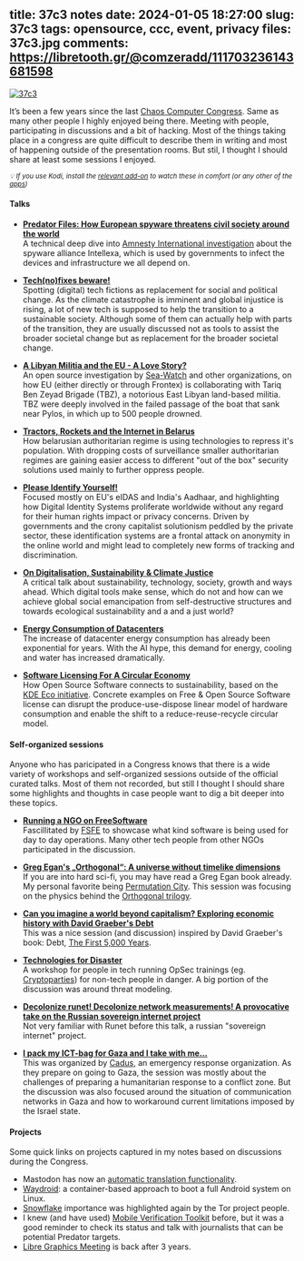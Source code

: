 title: 37c3 notes
date: 2024-01-05 18:27:00
slug: 37c3
tags: opensource, ccc, event, privacy
files: 37c3.jpg
comments: https://libretooth.gr/@comzeradd/111703236143681598
---

[![37c3](37c3.jpg)](https://flickr.com/photos/comzeradd/albums/72177720313786240/)

It’s been a few years since the last [Chaos Computer Congress](https://events.ccc.de/congress/2023/infos/). Same as many other people I highly enjoyed being there. Meeting with people, participating in discussions and a bit of hacking. Most of the things taking place in a congress are quite difficult to describe them in writing and most of happening outside of the presentation rooms. But stil, I thought I should share at least some sessions I enjoyed.

<small>_💡 If you use Kodi, install the [relevant add-on](http://kodi.wiki/view/Add-on:CCC-TV_(media.ccc.de)) to watch these in comfort (or any other of the [apps](https://media.ccc.de/about.html#apps))_</small>

#### Talks

* **[Predator Files: How European spyware threatens civil society around the world](https://media.ccc.de/v/37c3-12168-predator_files_how_european_spyware_threatens_civil_society_around_the_world)**<br>
A technical deep dive into [Amnesty International investigation](https://securitylab.amnesty.org/latest/2023/10/technical-deep-dive-into-intellexa-alliance-surveillance-products/) about the spyware alliance Intellexa, which is used by governments to infect the devices and infrastructure we all depend on.

* **[Tech(no)fixes beware!](https://media.ccc.de/v/37c3-11996-tech_no_fixes_beware)**<br>
Spotting (digital) tech fictions as replacement for social and political change. As the climate catastrophe is imminent and global injustice is rising, a lot of new tech is supposed to help the transition to a sustainable society. Although some of them can actually help with parts of the transition, they are usually discussed not as tools to assist the broader societal change but as replacement for the broader societal change.

* **[A Libyan Militia and the EU - A Love Story?](https://media.ccc.de/v/37c3-11995-a_libyan_militia_and_the_eu_-_a_love_story)**<br>
An open source investigation by [Sea-Watch](https://sea-watch.org/en/) and other organizations, on how EU (either directly or through Frontex) is collaborating with Tariq Ben Zeyad Brigade (TBZ), a notorious East Libyan land-based militia. TBZ were deeply involved in the failed passage of the boat that sank near Pylos, in which up to 500 people drowned.

* **[Tractors, Rockets and the Internet in Belarus](https://media.ccc.de/v/37c3-11836-tractors_rockets_and_the_internet_in_belarus)**<br>
How belarusian authoritarian regime is using technologies to repress it's population. With dropping costs of surveillance smaller authoritarian regimes are gaining easier access to different "out of the box" security solutions used mainly to further oppress people.

* **[Please Identify Yourself!](https://media.ccc.de/v/37c3-12004-please_identify_yourself)**<br>
Focused mostly on EU's eIDAS and India's Aadhaar, and highlighting how Digital Identity Systems proliferate worldwide without any regard for their human rights impact or privacy concerns. Driven by governments and the crony capitalist solutionism peddled by the private sector, these identification systems are a frontal attack on anonymity in the online world and might lead to completely new forms of tracking and discrimination.

* **[On Digitalisation, Sustainability & Climate Justice](https://media.ccc.de/v/37c3-12324-on_digitalisation_sustainability_climate_justice)**<br>
A critical talk about sustainability, technology, society, growth and ways ahead. Which digital tools make sense, which do not and how can we achieve global social emancipation from self-destructive structures and towards ecological sustainability and a and a just world?

* **[Energy Consumption of Datacenters](https://media.ccc.de/v/37c3-11796-energy_consumption_of_datacenters)**<br>
The increase of datacenter energy consumption has already been exponential for years. With the AI hype, this demand for energy, cooling and water has increased dramatically.

* **[Software Licensing For A Circular Economy](https://media.ccc.de/v/37c3-12047-software_licensing_for_a_circular_economy)**<br>
How Open Source Software connects to sustainability, based on the [KDE Eco initiative](https://eco.kde.org/). Concrete examples on
Free & Open Source Software license can disrupt the produce-use-dispose linear model of hardware consumption and enable the shift to a reduce-reuse-recycle circular model.

#### Self-organized sessions

Anyone who has paricipated in a Congress knows that there is a wide variety of workshops and self-organized sessions outside of the
official curated talks. Most of them not recorded, but still I thought I should share some highlights and thoughts in case people want to dig a bit deeper into these topics.

* **[Running a NGO on FreeSoftware](https://events.ccc.de/congress/2023/hub/en/event/running-a-ngo-on-freesoftware/)**<br>
Fascillitated by [FSFE](https://fsfe.org/) to showcase what kind software is being used for day to day operations. Many other tech people from other NGOs participated in the discussion.

* **[Greg Egan's „Orthogonal“: A universe without timelike dimensions](https://events.ccc.de/congress/2023/hub/en/event/greg-egans-orthogonal-a-universe-without-timelike-/)** <br>
If you are into hard sci-fi, you may have read a Greg Egan book already. My personal favorite being [Permutation City](https://openlibrary.org/works/OL11442145W/Permutation_city). This session was focusing on the physics behind the [Orthogonal trilogy](https://www.goodreads.com/series/59462-orthogonal).

* **[Can you imagine a world beyond capitalism? Exploring economic history with David Graeber's Debt](https://events.ccc.de/congress/2023/hub/en/event/can-you-imagine-a-world-beyond-capitalism-explorin/)**<br>
This was a nice session (and discussion) inspired by David Graeber's book: Debt, [The First 5,000 Years](https://openlibrary.org/works/OL14909099W/Debt).

* **[Technologies for Disaster](https://events.ccc.de/congress/2023/hub/en/event/technologies-for-disaster_28uv/)**<br>
A workshop for people in tech running OpSec trainings (eg. [Cryptoparties](https://www.cryptoparty.in/)) for non-tech people in danger.
A big portion of the discussion was around threat modeling.

* **[Decolonize runet! Decolonize network measurements! A provocative take on the Russian sovereign internet project](https://events.ccc.de/congress/2023/hub/en/event/decolonize_runet_decolonize_network_measurements_a_provocative_take_on_the_russian_sovereign_internet_project/)**<br>
Not very familiar with Runet before this talk, a russian "sovereign internet" project.

* **[I pack my ICT-bag for Gaza and I take with me...](https://events.ccc.de/congress/2023/hub/en/event/i-pack-my-ict-bag-for-gaza-and-i-take-with-me/)**<br>
This was organized by [Cadus](https://www.cadus.org/en/), an emergency response organization. As they prepare on going to Gaza, the session was mostly about the challenges of preparing a humanitarian response to a conflict zone. But the discussion was also focused around the situation of communication networks in Gaza and how to workaround current limitations imposed by the Israel state.


#### Projects

Some quick links on projects captured in my notes based on discussions during the Congress.

* Mastodon has now an [automatic translation functionality](https://write.as/sweetmeat/how-to-activate-the-mastodon-v4-deepl-api-text-translation-service).
* [Waydroid](https://waydro.id/): a container-based approach to boot a full Android system on Linux.
* [Snowflake](https://snowflake.torproject.org/) importance was highlighted again by the Tor project people.
* I knew (and have used) [Mobile Verification Toolkit](https://docs.mvt.re/en/latest/) before, but it was a good reminder to check its status and talk with journalists that can be potential Predator targets.
* [Libre Graphics Meeting](https://libregraphicsmeeting.org/2024/) is back after 3 years.

